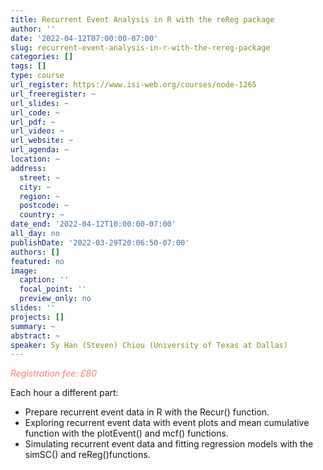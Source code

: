 ```yaml
---
title: Recurrent Event Analysis in R with the reReg package
author: ''
date: '2022-04-12T07:00:00-07:00'
slug: recurrent-event-analysis-in-r-with-the-rereg-package
categories: []
tags: []
type: course
url_register: https://www.isi-web.org/courses/node-1265
url_freeregister: ~
url_slides: ~
url_code: ~
url_pdf: ~
url_video: ~
url_website: ~
url_agenda: ~
location: ~
address:
  street: ~
  city: ~
  region: ~
  postcode: ~
  country: ~
date_end: '2022-04-12T10:00:00-07:00'
all_day: no
publishDate: '2022-03-29T20:06:50-07:00'
authors: []
featured: no
image:
  caption: ''
  focal_point: ''
  preview_only: no
slides: ''
projects: []
summary: ~
abstract: ~
speaker: Sy Han (Steven) Chiou (University of Texas at Dallas) 
---
```

<span style="color: salmon;">*Registration fee: £80*</span>
<!--more-->
Each hour a different part:  

- Prepare recurrent event data in R with the Recur() function.  
- Exploring recurrent event data with event plots and mean cumulative function with the plotEvent() and mcf() functions.  
- Simulating recurrent event data and fitting regression models with the simSC() and reReg()functions.  
